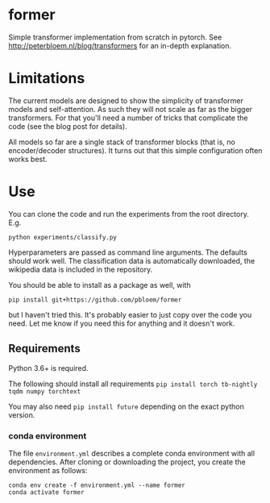 # former

Simple transformer implementation from scratch in pytorch. See http://peterbloem.nl/blog/transformers for an in-depth 
explanation.

# Limitations

The current models are designed to show the simplicity of transformer models and self-attention. As such 
they will not scale as far as the bigger transformers. For that you'll need a number of tricks that 
complicate the code (see the blog post for details).

All models so far are a single stack of transformer blocks (that is, no encoder/decoder structures). It 
turns out that this simple configuration often works best. 

# Use

You can clone the code and run the experiments from the root directory. E.g. 

```
python experiments/classify.py
```

Hyperparameters are passed as command line arguments. The defaults should work well. The classification data is 
automatically downloaded, the wikipedia data is included in the repository.

You should be able to install as a package as well, with 
```
pip install git+https://github.com/pbloem/former
```
but I haven't tried this. It's probably easier to just copy over the code you need. Let me know if you need this for anything and it doesn't work. 

## Requirements

Python 3.6+ is required.

The following should install all requirements 
```pip install torch tb-nightly tqdm numpy torchtext```

You may also need
```pip install future```
depending on the exact python version.

### conda environment

The file ```environment.yml``` describes a complete conda environment with all dependencies. After cloning or downloading the project, you create the environment as follows:

```
conda env create -f environment.yml --name former
conda activate former
```

